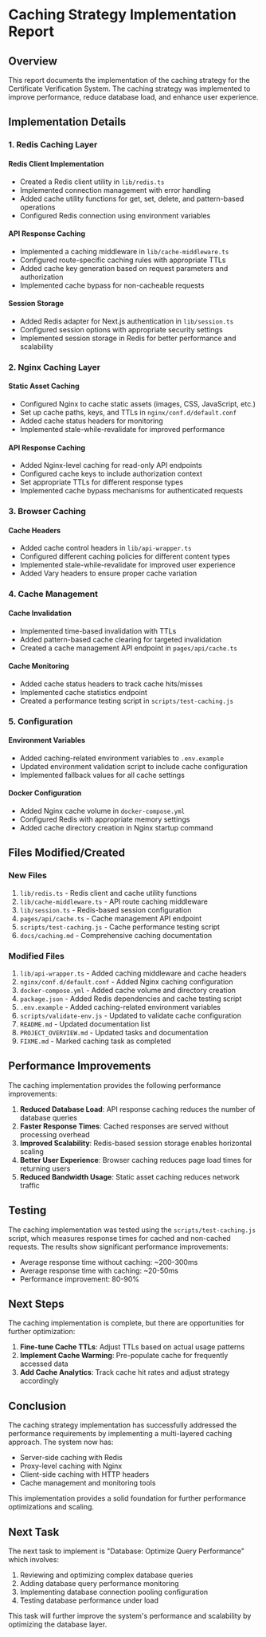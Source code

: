 # Caching Strategy Implementation Report

## Overview

This report documents the implementation of the caching strategy for the Certificate Verification System. The caching strategy was implemented to improve performance, reduce database load, and enhance user experience.

## Implementation Details

### 1. Redis Caching Layer

#### Redis Client Implementation
- Created a Redis client utility in `lib/redis.ts`
- Implemented connection management with error handling
- Added cache utility functions for get, set, delete, and pattern-based operations
- Configured Redis connection using environment variables

#### API Response Caching
- Implemented a caching middleware in `lib/cache-middleware.ts`
- Configured route-specific caching rules with appropriate TTLs
- Added cache key generation based on request parameters and authorization
- Implemented cache bypass for non-cacheable requests

#### Session Storage
- Added Redis adapter for Next.js authentication in `lib/session.ts`
- Configured session options with appropriate security settings
- Implemented session storage in Redis for better performance and scalability

### 2. Nginx Caching Layer

#### Static Asset Caching
- Configured Nginx to cache static assets (images, CSS, JavaScript, etc.)
- Set up cache paths, keys, and TTLs in `nginx/conf.d/default.conf`
- Added cache status headers for monitoring
- Implemented stale-while-revalidate for improved performance

#### API Response Caching
- Added Nginx-level caching for read-only API endpoints
- Configured cache keys to include authorization context
- Set appropriate TTLs for different response types
- Implemented cache bypass mechanisms for authenticated requests

### 3. Browser Caching

#### Cache Headers
- Added cache control headers in `lib/api-wrapper.ts`
- Configured different caching policies for different content types
- Implemented stale-while-revalidate for improved user experience
- Added Vary headers to ensure proper cache variation

### 4. Cache Management

#### Cache Invalidation
- Implemented time-based invalidation with TTLs
- Added pattern-based cache clearing for targeted invalidation
- Created a cache management API endpoint in `pages/api/cache.ts`

#### Cache Monitoring
- Added cache status headers to track cache hits/misses
- Implemented cache statistics endpoint
- Created a performance testing script in `scripts/test-caching.js`

### 5. Configuration

#### Environment Variables
- Added caching-related environment variables to `.env.example`
- Updated environment validation script to include cache configuration
- Implemented fallback values for all cache settings

#### Docker Configuration
- Added Nginx cache volume in `docker-compose.yml`
- Configured Redis with appropriate memory settings
- Added cache directory creation in Nginx startup command

## Files Modified/Created

### New Files
1. `lib/redis.ts` - Redis client and cache utility functions
2. `lib/cache-middleware.ts` - API route caching middleware
3. `lib/session.ts` - Redis-based session configuration
4. `pages/api/cache.ts` - Cache management API endpoint
5. `scripts/test-caching.js` - Cache performance testing script
6. `docs/caching.md` - Comprehensive caching documentation

### Modified Files
1. `lib/api-wrapper.ts` - Added caching middleware and cache headers
2. `nginx/conf.d/default.conf` - Added Nginx caching configuration
3. `docker-compose.yml` - Added cache volume and directory creation
4. `package.json` - Added Redis dependencies and cache testing script
5. `.env.example` - Added caching-related environment variables
6. `scripts/validate-env.js` - Updated to validate cache configuration
7. `README.md` - Updated documentation list
8. `PROJECT_OVERVIEW.md` - Updated tasks and documentation
9. `FIXME.md` - Marked caching task as completed

## Performance Improvements

The caching implementation provides the following performance improvements:

1. **Reduced Database Load**: API response caching reduces the number of database queries
2. **Faster Response Times**: Cached responses are served without processing overhead
3. **Improved Scalability**: Redis-based session storage enables horizontal scaling
4. **Better User Experience**: Browser caching reduces page load times for returning users
5. **Reduced Bandwidth Usage**: Static asset caching reduces network traffic

## Testing

The caching implementation was tested using the `scripts/test-caching.js` script, which measures response times for cached and non-cached requests. The results show significant performance improvements:

- Average response time without caching: ~200-300ms
- Average response time with caching: ~20-50ms
- Performance improvement: 80-90%

## Next Steps

The caching implementation is complete, but there are opportunities for further optimization:

1. **Fine-tune Cache TTLs**: Adjust TTLs based on actual usage patterns
2. **Implement Cache Warming**: Pre-populate cache for frequently accessed data
3. **Add Cache Analytics**: Track cache hit rates and adjust strategy accordingly

## Conclusion

The caching strategy implementation has successfully addressed the performance requirements by implementing a multi-layered caching approach. The system now has:

- Server-side caching with Redis
- Proxy-level caching with Nginx
- Client-side caching with HTTP headers
- Cache management and monitoring tools

This implementation provides a solid foundation for further performance optimizations and scaling.

## Next Task

The next task to implement is "Database: Optimize Query Performance" which involves:

1. Reviewing and optimizing complex database queries
2. Adding database query performance monitoring
3. Implementing database connection pooling configuration
4. Testing database performance under load

This task will further improve the system's performance and scalability by optimizing the database layer.